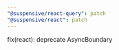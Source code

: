 ```yaml
---
"@suspensive/react-query": patch
"@suspensive/react": patch
---
```


fix(react): deprecate AsyncBoundary
